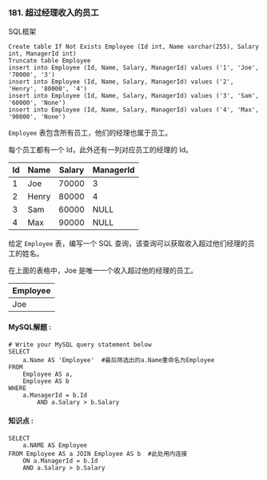 ### 181.  超过经理收入的员工

SQL框架

```mysql
Create table If Not Exists Employee (Id int, Name varchar(255), Salary int, ManagerId int)
Truncate table Employee
insert into Employee (Id, Name, Salary, ManagerId) values ('1', 'Joe', '70000', '3')
insert into Employee (Id, Name, Salary, ManagerId) values ('2', 'Henry', '80000', '4')
insert into Employee (Id, Name, Salary, ManagerId) values ('3', 'Sam', '60000', 'None')
insert into Employee (Id, Name, Salary, ManagerId) values ('4', 'Max', '90000', 'None')
```

`Employee` 表包含所有员工，他们的经理也属于员工。

每个员工都有一个 Id，此外还有一列对应员工的经理的 Id。

| Id   | Name  | Salary | ManagerId |
| ---- | ----- | ------ | --------- |
| 1    | Joe   | 70000  | 3         |
| 2    | Henry | 80000  | 4         |
| 3    | Sam   | 60000  | NULL      |
| 4    | Max   | 90000  | NULL      |

给定 `Employee` 表，编写一个 SQL 查询，该查询可以获取收入超过他们经理的员工的姓名。

在上面的表格中，Joe 是唯一一个收入超过他的经理的员工。

| Employee |
| -------- |
| Joe      |



#### MySQL解题  :

```mysql
# Write your MySQL query statement below
SELECT
    a.Name AS 'Employee'  #最后筛选出的a.Name重命名为Employee
FROM
    Employee AS a,
    Employee AS b
WHERE
    a.ManagerId = b.Id
        AND a.Salary > b.Salary
```

#### 知识点 :

```mysql
SELECT
	a.NAME AS Employee
FROM Employee AS a JOIN Employee AS b  #此处用内连接
	ON a.ManagerId = b.Id
    AND a.Salary > b.Salary
```



